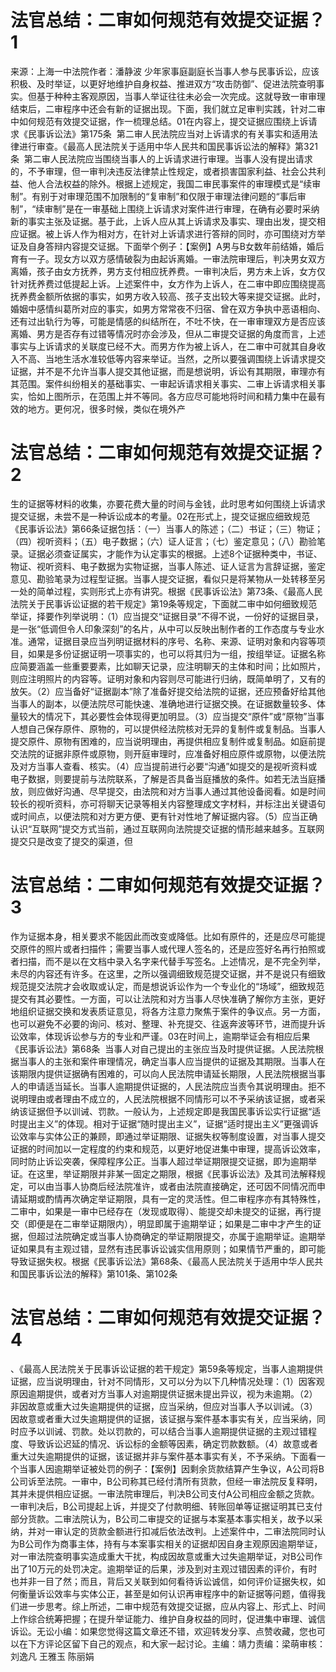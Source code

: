 # 法官总结：二审如何规范有效提交证据？1

来源：上海一中法院作者：潘静波 少年家事庭副庭长当事人参与民事诉讼，应该积极、及时举证，以更好地维护自身权益、推进双方“攻击防御”、促进法院查明事实。但基于种种主客观原因，当事人举证往往未必会一次完成。这就导致一审审理结束后，二审程序中还会有新的证据出现。下面，我们就立足审判实践，针对二审中如何规范有效提交证据，作一梳理总结。01在内容上，提交证据应围绕上诉请求《民事诉讼法》第175条  第二审人民法院应当对上诉请求的有关事实和适用法律进行审查。《最高人民法院关于适用中华人民共和国民事诉讼法的解释》第321条  第二审人民法院应当围绕当事人的上诉请求进行审理。当事人没有提出请求的，不予审理，但一审判决违反法律禁止性规定，或者损害国家利益、社会公共利益、他人合法权益的除外。根据上述规定，我国二审民事案件的审理模式是“续审制”。有别于对审理范围不加限制的“复审制”和仅限于审理法律问题的“事后审制”，“续审制”是在一审基础上围绕上诉请求对案件进行审理，在确有必要时采纳新的事实主张及证据。基于此，上诉人应从其上诉请求及事实、理由出发，提交相应证据。被上诉人作为相对方，在针对上诉请求进行答辩的同时，亦可围绕对方举证及自身答辩内容提交证据。下面举个例子：【案例】A男与B女数年前结婚，婚后育有一子。现女方以双方感情破裂为由起诉离婚。一审法院审理后，判决男女双方离婚，孩子由女方抚养，男方支付相应抚养费。一审判决后，男方未上诉，女方仅针对抚养费过低提起上诉。上述案件中，女方作为上诉人，在二审中即应围绕提高抚养费金额所依据的事实，如男方收入较高、孩子支出较大等来提交证据。此时，婚姻中感情纠葛所对应的事实，如男方常常夜不归宿、曾在双方争执中恶语相向、还有过出轨行为等，可能是情感的纠结所在，不吐不快，在一审审理双方是否应该离婚、男方是否存有过错等情况时亦会涉及，但从二审提交证据的角度而言，上述事实与上诉请求的关联度已经不大。而男方作为被上诉人，在二审中可就其自身收入不高、当地生活水准较低等内容来举证。当然，之所以要强调围绕上诉请求提交证据，并不是不允许当事人提交其他证据，而是想说明，诉讼有其期限，审理亦有其范围。案件纠纷相关的基础事实、一审起诉请求相关事实、二审上诉请求相关事实，恰如上图所示，在范围上并不等同。各方应尽可能地将时间和精力集中在最有效的地方。更何况，很多时候，类似在境外产

# 法官总结：二审如何规范有效提交证据？2

生的证据等材料的收集，亦要花费大量的时间与金钱，此时思考如何围绕上诉请求提交证据，未尝不是一种诉讼成本的考量。02在形式上，提交证据应细致规范《民事诉讼法》第66条证据包括：（一）当事人的陈述；（二）书证；（三）物证；（四）视听资料；（五）电子数据；（六）证人证言；（七）鉴定意见；（八）勘验笔录。证据必须查证属实，才能作为认定事实的根据。上述8个证据种类中，书证、物证、视听资料、电子数据为实物证据，当事人陈述、证人证言为言辞证据，鉴定意见、勘验笔录为过程型证据。当事人提交证据，看似只是将某物从一处转移至另一处的简单过程，实则形式上亦有讲究。根据《民事诉讼法》第73条、《最高人民法院关于民事诉讼证据的若干规定》第19条等规定，下面就二审中如何细致规范举证，择要作列举说明：（1）应当提交“证据目录”不得不说，一份好的证据目录，是一张“低调但令人印象深刻”的名片，从中可以反映出制作者的工作态度与专业水准。通常，证据目录应当列明证据材料的序号、名称、来源、证明对象和内容等项目，如果是多份证据证明一项事实的，也可以将其归为一组，按组举证。证据名称应简要涵盖一些重要要素，比如聊天记录，应注明聊天的主体和时间；比如照片，则应注明照片的内容等。证明对象和内容则尽可能进行归纳，既简单明了，又有的放矢。（2）应当备好“证据副本”除了准备好提交给法院的证据，还应预备好给其他当事人的副本，以便法院尽可能快速、准确地进行证据交换。在证据数量较多、体量较大的情况下，其必要性会体现得更加明显。（3）应当提交“原件”或“原物”当事人想自己保存原件、原物的，可以提供经法院核对无异的复制件或复制品。当事人提交原件、原物有困难的，应当说明理由，再提供相应复制件或复制品。如庭前提交法院的证据非原件或原物，则开庭审理时，应准备好相应原件或原物，以便法院及对方当事人查看、核实。（4）应当提前进行必要“沟通”如提交的是视听资料或电子数据，则要提前与法院联系，了解是否具备当庭播放的条件。如若无法当庭播放，则应做好沟通、尽早提交，由法院和对方当事人通过其他设备阅看。如是时间较长的视听资料，亦可将聊天记录等相关内容整理成文字材料，并标注出关键语句或时间点，以便法院和对方更方便、更有针对性地了解证据内容。（5）应当正确认识“互联网”提交方式当前，通过互联网向法院提交证据的情形越来越多。互联网提交只是改变了提交的渠道，但

# 法官总结：二审如何规范有效提交证据？3

作为证据本身，相关要求不能因此而改变或降低。比如有原件的，还是应尽可能提交原件的照片或者扫描件；需要当事人或代理人签名的，还是应签好名再行拍照或者扫描，而不是以在文档中录入名字来代替手写签名。上述情况，是不完全列举，未尽的内容还有许多。在这里，之所以强调细致规范提交证据，并不是说只有细致规范提交法院才会收取或认定，而是想说诉讼作为一个专业化的“场域”，细致规范提交有其必要性。一方面，可以让法院和对方当事人尽快准确了解你方主张，更好地组织证据交换和发表质证意见，将各方注意力聚焦于案件的争议点。另一方面，也可以避免不必要的询问、核对、整理、补充提交、往返奔波等环节，进而提升诉讼效率，体现诉讼参与方的专业和严谨。03在时间上，逾期举证会有相应后果《民事诉讼法》第68条  当事人对自己提出的主张应当及时提供证据。人民法院根据当事人的主张和案件审理情况，确定当事人应当提供的证据及其期限。当事人在该期限内提供证据确有困难的，可以向人民法院申请延长期限，人民法院根据当事人的申请适当延长。当事人逾期提供证据的，人民法院应当责令其说明理由。拒不说明理由或者理由不成立的，人民法院根据不同情形可以不予采纳该证据，或者采纳该证据但予以训诫、罚款。一般认为，上述规定即是我国民事诉讼实行证据“适时提出主义”的体现。相对于证据“随时提出主义”，证据“适时提出主义”更强调诉讼效率与实体公正的兼顾，即通过举证期限、证据失权等制度设置，对当事人提交证据的时间加以一定程度的约束和规范，以更好地促进集中审理，提高诉讼效率，同时防止诉讼突袭，保障程序公正。当事人超过举证期限提交证据，即为逾期举证。在这里，举证期限并非某一固定之期限，根据《民事诉讼法》及其司法解释规定，可以由当事人协商后经法院准许，或者由法院直接确定，还可因不同情况而申请延期或酌情再次确定举证期限，具有一定的灵活性。但二审程序亦有其特殊性，二审中，如果是一审中已经存在（发现或取得）、能提交却未提交的证据，再行提交（即便是在二审举证期限内），明显即属于逾期举证；如果是二审中才产生的证据，但超过法院确定或当事人协商确定的举证期限提交，亦属于逾期举证。逾期举证如果具有主观过错，显然有违民事诉讼诚实信用原则；如果情节严重的，即可能导致证据失权。根据《民事诉讼法》第68条、《最高人民法院关于适用中华人民共和国民事诉讼法的解释》第101条、第102条

# 法官总结：二审如何规范有效提交证据？4

、《最高人民法院关于民事诉讼证据的若干规定》第59条等规定，当事人逾期提供证据，应当说明理由，针对不同情形，又可以分为以下几种情况处理：（1）因客观原因逾期提供，或者对方当事人对逾期提供证据未提出异议，视为未逾期。（2）非因故意或重大过失逾期提供的证据，应当采纳，但应对当事人予以训诫。（3）因故意或者重大过失逾期提供的证据，该证据与案件基本事实有关，应当采纳，同时应予以训诫、罚款。处以罚款的，可以结合当事人逾期提供证据的主观过错程度、导致诉讼迟延的情况、诉讼标的金额等因素，确定罚款数额。（4）故意或者重大过失逾期提供的证据，该证据并非与案件基本事实有关，不予采纳。下面看一个当事人因逾期举证被处罚的例子：【案例】因剩余货款结算产生争议，A公司将B公司诉至法院。一审中，B公司称其已经付清所有货款，但经一审法院反复释明，其并未提供相应证据。一审法院审理后，判决B公司支付A公司相应金额之货款。一审判决后，B公司提起上诉，并提交了付款明细、转账回单等证据证明其已支付部分货款。二审法院认为，B公司二审提交的证据与本案基本事实相关，故予以采纳，并对一审认定的货款金额进行扣减后依法改判。上述案件中，二审法院同时认为B公司作为商事主体，持有与本案事实相关的证据却因自身主观原因逾期举证，对一审法院查明事实造成重大干扰，构成因故意或重大过失逾期举证，对B公司作出了10万元的处罚决定。逾期举证的后果，涉及到对主观过错因素的评价，有时也并非一目了然；而且，背后又关联到如何看待诉讼诚信，如何评价证据失权，如何衡量诉讼效率与实体公正，甚至是如何认识再审程序中的新证据等问题，值得我们进一步思考。综上所述，二审中规范有效提交证据，应从内容上、形式上、时间上作综合统筹把握；在提升举证能力、维护自身权益的同时，促进集中审理、诚信诉讼。无讼小编：如果您觉得这篇文章还不错，欢迎转发分享、点赞收藏，您也可以在下方评论区留下自己的观点，和大家一起讨论。主编：靖力责编：梁萌审核：刘逸凡 王雅玉 陈丽娟

